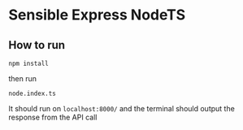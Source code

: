 # Sensible Express NodeTS

## How to run

```
npm install
```

then run
```
node.index.ts
```

It should run on `localhost:8000/` and the terminal should output the response from the API call